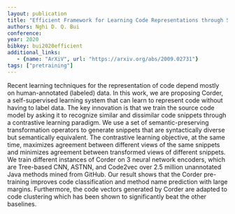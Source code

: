 ```yaml
---
layout: publication
title: "Efficient Framework for Learning Code Representations through Semantic-Preserving Program Transformations"
authors: Nghi D. Q. Bui
conference: 
year: 2020
bibkey: bui2020efficient
additional_links:
   - {name: "ArXiV", url: "https://arxiv.org/abs/2009.02731"}
tags: ["pretraining"]
---
```

Recent learning techniques for the representation of code depend mostly on human-annotated (labeled) data. In this work, we are proposing Corder, a self-supervised learning system that can learn to represent code without having to label data. The key innovation is that we train the source code model by asking it to recognize similar and dissimilar code snippets through a contrastive learning paradigm. We use a set of semantic-preserving transformation operators to generate snippets that are syntactically diverse but semantically equivalent. The contrastive learning objective, at the same time, maximizes agreement between different views of the same snippets and minimizes agreement between transformed views of different snippets. We train different instances of Corder on 3 neural network encoders, which are Tree-based CNN, ASTNN, and Code2vec over 2.5 million unannotated Java methods mined from GitHub. Our result shows that the Corder pre-training improves code classification and method name prediction with large margins. Furthermore, the code vectors generated by Corder are adapted to code clustering which has been shown to significantly beat the other baselines. 
